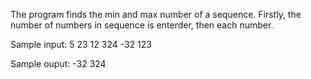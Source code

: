 The program finds the min and max number of a sequence. Firstly, the number of numbers in sequence is enterder, then each number.

Sample input: 5 23 12 324 -32 123

Sample ouput: -32 324
